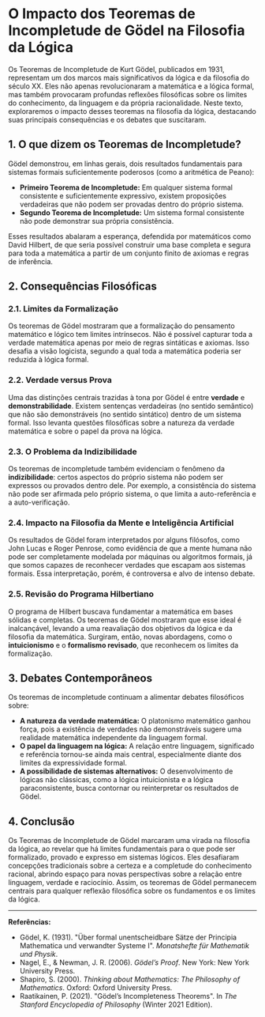 # O Impacto dos Teoremas de Incompletude de Gödel na Filosofia da Lógica

Os Teoremas de Incompletude de Kurt Gödel, publicados em 1931, representam um dos marcos mais significativos da lógica e da filosofia do século XX. Eles não apenas revolucionaram a matemática e a lógica formal, mas também provocaram profundas reflexões filosóficas sobre os limites do conhecimento, da linguagem e da própria racionalidade. Neste texto, exploraremos o impacto desses teoremas na filosofia da lógica, destacando suas principais consequências e os debates que suscitaram.

## 1. O que dizem os Teoremas de Incompletude?

Gödel demonstrou, em linhas gerais, dois resultados fundamentais para sistemas formais suficientemente poderosos (como a aritmética de Peano):

- **Primeiro Teorema de Incompletude:** Em qualquer sistema formal consistente e suficientemente expressivo, existem proposições verdadeiras que não podem ser provadas dentro do próprio sistema.
- **Segundo Teorema de Incompletude:** Um sistema formal consistente não pode demonstrar sua própria consistência.

Esses resultados abalaram a esperança, defendida por matemáticos como David Hilbert, de que seria possível construir uma base completa e segura para toda a matemática a partir de um conjunto finito de axiomas e regras de inferência.

## 2. Consequências Filosóficas

### 2.1. Limites da Formalização

Os teoremas de Gödel mostraram que a formalização do pensamento matemático e lógico tem limites intrínsecos. Não é possível capturar toda a verdade matemática apenas por meio de regras sintáticas e axiomas. Isso desafia a visão logicista, segundo a qual toda a matemática poderia ser reduzida à lógica formal.

### 2.2. Verdade versus Prova

Uma das distinções centrais trazidas à tona por Gödel é entre **verdade** e **demonstrabilidade**. Existem sentenças verdadeiras (no sentido semântico) que não são demonstráveis (no sentido sintático) dentro de um sistema formal. Isso levanta questões filosóficas sobre a natureza da verdade matemática e sobre o papel da prova na lógica.

### 2.3. O Problema da Indizibilidade

Os teoremas de incompletude também evidenciam o fenômeno da **indizibilidade**: certos aspectos do próprio sistema não podem ser expressos ou provados dentro dele. Por exemplo, a consistência do sistema não pode ser afirmada pelo próprio sistema, o que limita a auto-referência e a auto-verificação.

### 2.4. Impacto na Filosofia da Mente e Inteligência Artificial

Os resultados de Gödel foram interpretados por alguns filósofos, como John Lucas e Roger Penrose, como evidência de que a mente humana não pode ser completamente modelada por máquinas ou algoritmos formais, já que somos capazes de reconhecer verdades que escapam aos sistemas formais. Essa interpretação, porém, é controversa e alvo de intenso debate.

### 2.5. Revisão do Programa Hilbertiano

O programa de Hilbert buscava fundamentar a matemática em bases sólidas e completas. Os teoremas de Gödel mostraram que esse ideal é inalcançável, levando a uma reavaliação dos objetivos da lógica e da filosofia da matemática. Surgiram, então, novas abordagens, como o **intuicionismo** e o **formalismo revisado**, que reconhecem os limites da formalização.

## 3. Debates Contemporâneos

Os teoremas de incompletude continuam a alimentar debates filosóficos sobre:

- **A natureza da verdade matemática:** O platonismo matemático ganhou força, pois a existência de verdades não demonstráveis sugere uma realidade matemática independente da linguagem formal.
- **O papel da linguagem na lógica:** A relação entre linguagem, significado e referência tornou-se ainda mais central, especialmente diante dos limites da expressividade formal.
- **A possibilidade de sistemas alternativos:** O desenvolvimento de lógicas não clássicas, como a lógica intuicionista e a lógica paraconsistente, busca contornar ou reinterpretar os resultados de Gödel.

## 4. Conclusão

Os Teoremas de Incompletude de Gödel marcaram uma virada na filosofia da lógica, ao revelar que há limites fundamentais para o que pode ser formalizado, provado e expresso em sistemas lógicos. Eles desafiaram concepções tradicionais sobre a certeza e a completude do conhecimento racional, abrindo espaço para novas perspectivas sobre a relação entre linguagem, verdade e raciocínio. Assim, os teoremas de Gödel permanecem centrais para qualquer reflexão filosófica sobre os fundamentos e os limites da lógica.

---

**Referências:**

- Gödel, K. (1931). "Über formal unentscheidbare Sätze der Principia Mathematica und verwandter Systeme I". *Monatshefte für Mathematik und Physik*.
- Nagel, E., & Newman, J. R. (2006). *Gödel’s Proof*. New York: New York University Press.
- Shapiro, S. (2000). *Thinking about Mathematics: The Philosophy of Mathematics*. Oxford: Oxford University Press.
- Raatikainen, P. (2021). "Gödel’s Incompleteness Theorems". In *The Stanford Encyclopedia of Philosophy* (Winter 2021 Edition).